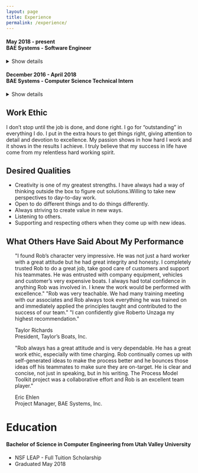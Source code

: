 ```yaml
---
layout: page
title: Experience
permalink: /experience/
---
```


#### May 2018 - present <br> BAE Systems - Software Engineer
<details>
  <summary>
   Show details
  </summary>
  <ul>
    <li>Writing Developers Guide for ICBM Simulation software developed with MATLAB scripts</li>
  </ul>
</details> 

#### December 2016 - April 2018 <br> BAE Systems - Computer Science Technical Intern
<details>
  <summary>
   Show details
  </summary>
  <ul>
            <li>Developed, as a team, the Process Model Toolkit (PMT) and programmed in C# and XAML</li>
          <li>Communicate directly with government customer over New START Treaty to make improvements to
            PMT and present to customer and internal employees</li>
          <li>Attained clearance of SECRET and is current to attend meetings in Classified Environment</li>
  </ul>
</details> 

## Work Ethic
I don’t stop until the job is done, and done right. I go for “outstanding” in everything I do. I put in the extra hours to get things right, giving attention to detail and devotion to excellence. My passion shows in how hard I work and it shows in the results I achieve. I truly believe that my success in life have come from my relentless hard working spirit. 

## Desired Qualities
<ul>
  <li>Creativity is one of my greatest strengths. I have always had a way of thinking outside the box to figure out solutions.</li?
  <li>Willing to take new perspectives to day-to-day work.</li>
  <li>Open to do different things and to do things differently.</li>
  <li>Always striving to create value in new ways.</li>
  <li>Listening to others.</li>
  <li>Supporting and respecting others when they come up with new ideas.</li>
</ul>



## What Others Have Said About My Performance

<ul>  
"I found Rob’s character very impressive.  He was not just a hard worker with a great attitude but he had great integrity and honesty.  I completely trusted Rob to do a great job, take good care of customers and support his teammates.  He was entrusted with company equipment, vehicles and customer’s very expensive boats.  I always had total confidence in anything Rob was involved in.  I knew the work would be performed with excellence."       
"Rob was very teachable.  We had many training meeting with our associates and Rob always took everything he was trained on and immediately applied the principles taught and contributed to the success of our team."
"I can confidently give Roberto Unzaga my highest recommendation."

Taylor Richards   
President, Taylor’s Boats, Inc.
</ul>

<ul>
  "Rob always has a great attitude and is very dependable. He has a great work ethic, especially with time charging. Rob
continually comes up with self-generated ideas to make the process better and he bounces those ideas off his teammates to
make sure they are on-target. He is clear and concise, not just in speaking, but in his writing. The Process Model Toolkit project
was a collaborative effort and Rob is an excellent team player."
  

Eric Ehlen   
Project Manager, BAE Systems, Inc.
</ul>


# Education

#### Bachelor of Science in Computer Engineering from Utah Valley University
- NSF LEAP - Full Tuition Scholarship
- Graduated May 2018
